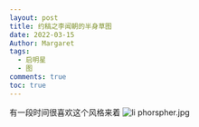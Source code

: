 ```yaml
---
layout: post
title: 约稿之李闻朝的半身草图
date: 2022-03-15
Author: Margaret
tags:
  - 启明星
  - 图
comments: true
toc: true
---
```

有一段时间很喜欢这个风格来着
![li phorspher.jpg](https://s2.loli.net/2024/07/13/WcuoeNqg9E3frHQ.jpg)
